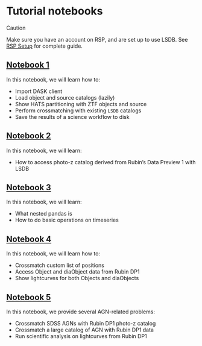 # Tutorial notebooks

> [!CAUTION]
> Make sure you have an account on RSP, and are set up to use LSDB.
> See [RSP Setup](/setup/) for complete guide.

## [Notebook 1](Notebook_1.ipynb)

In this notebook, we will learn how to:

- Import DASK client
- Load object and source catalogs (lazily)
- Show HATS partitioning with ZTF objects and source
- Perform crossmatching with existing `LSDB` catalogs
- Save the results of a science workflow to disk

## [Notebook 2](Notebook_2.ipynb)

In this notebook, we will learn:

- How to access photo-z catalog derived from Rubin’s Data Preview 1 with LSDB 

## [Notebook 3](Notebook_3.ipynb)

In this notebook, we will learn:

- What nested pandas is
- How to do basic operations on timeseries

## [Notebook 4](Notebook_4.ipynb)

In this notebook, we will learn how to:

- Crossmatch custom list of positions
- Access Object and diaObject data from Rubin DP1
- Show lightcurves for both Objects and diaObjects

## [Notebook 5](Notebook_5.ipynb)

In this notebook, we provide several AGN-related problems:

- Crossmatch SDSS AGNs with Rubin DP1 photo-z catalog
- Crossmatch a large catalog of AGN with Rubin DP1 data
- Run scientific analysis on lightcurves from Rubin DP1